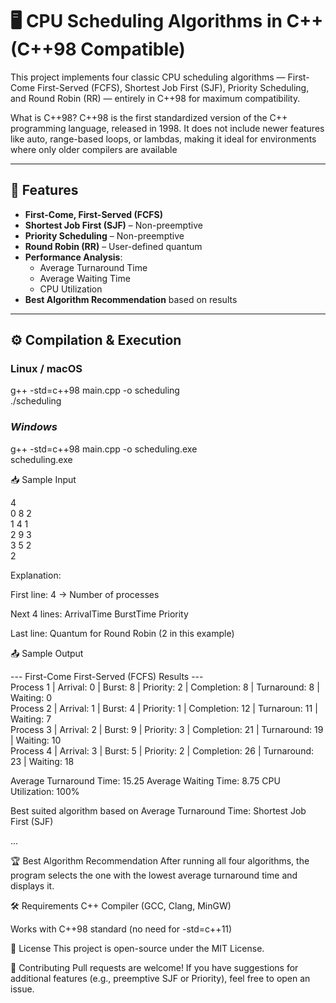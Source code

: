# 🖥️ CPU Scheduling Algorithms in C++ (C++98 Compatible)

This project implements four classic CPU scheduling algorithms — First-Come First-Served (FCFS), Shortest Job First (SJF), Priority Scheduling, and Round Robin (RR) — entirely in C++98 for maximum compatibility.

What is C++98?
C++98 is the first standardized version of the C++ programming language, released in 1998. It does not include newer features like auto, range-based loops, or lambdas, making it ideal for environments where only older compilers are available

---

## 📌 Features
- **First-Come, First-Served (FCFS)**
- **Shortest Job First (SJF)** – Non-preemptive
- **Priority Scheduling** – Non-preemptive
- **Round Robin (RR)** – User-defined quantum
- **Performance Analysis**:
  - Average Turnaround Time
  - Average Waiting Time
  - CPU Utilization
- **Best Algorithm Recommendation** based on results



---

## ⚙️ Compilation & Execution

### **Linux / macOS**

g++ -std=c++98 main.cpp -o scheduling<br>
./scheduling


### *Windows*

g++ -std=c++98 main.cpp -o scheduling.exe<br>
scheduling.exe<br>

📥 Sample Input

4<br>
0 8 2<br>
1 4 1<br>
2 9 3<br>
3 5 2<br>
2<br>

Explanation:

First line: 4 → Number of processes

Next 4 lines: ArrivalTime BurstTime Priority

Last line: Quantum for Round Robin (2 in this example)

📤 Sample Output

--- First-Come First-Served (FCFS) Results ---<br>
Process 1 | Arrival: 0 | Burst: 8 | Priority: 2 | Completion: 8 | Turnaround: 8 | Waiting: 0<br>
Process 2 | Arrival: 1 | Burst: 4 | Priority: 1 | Completion: 12 | Turnaroun: 11 | Waiting: 7<br>
Process 3 | Arrival: 2 | Burst: 9 | Priority: 3 | Completion: 21 | Turnaround: 19 | Waiting: 10<br>
Process 4 | Arrival: 3 | Burst: 5 | Priority: 2 | Completion: 26 | Turnaround: 23 | Waiting: 18<br>

Average Turnaround Time: 15.25
Average Waiting Time: 8.75
CPU Utilization: 100%

Best suited algorithm based on Average Turnaround Time: Shortest Job First (SJF) 

...

🏆 Best Algorithm Recommendation
After running all four algorithms, the program selects the one with the lowest average turnaround time and displays it.

🛠️ Requirements
C++ Compiler (GCC, Clang, MinGW)

Works with C++98 standard (no need for -std=c++11)

📜 License
This project is open-source under the MIT License.

🤝 Contributing
Pull requests are welcome!
If you have suggestions for additional features (e.g., preemptive SJF or Priority), feel free to open an issue.

